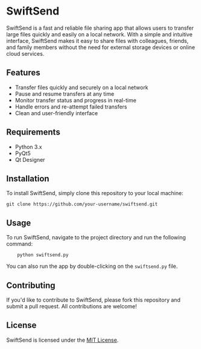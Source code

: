 # SwiftSend

SwiftSend is a fast and reliable file sharing app that allows users to transfer large files quickly and easily on a local network. With a simple and intuitive interface, SwiftSend makes it easy to share files with colleagues, friends, and family members without the need for external storage devices or online cloud services.

## Features

* Transfer files quickly and securely on a local network
* Pause and resume transfers at any time
* Monitor transfer status and progress in real-time
* Handle errors and re-attempt failed transfers
* Clean and user-friendly interface

## Requirements

* Python 3.x
* PyQt5
* Qt Designer

## Installation

To install SwiftSend, simply clone this repository to your local machine:
```
git clone https://github.com/your-username/swiftsend.git
```
## Usage
To run SwiftSend, navigate to the project directory and run the following command:
```
    python swiftsend.py
```

You can also run the app by double-clicking on the `swiftsend.py` file.

## Contributing

If you'd like to contribute to SwiftSend, please fork this repository and submit a pull request. All contributions are welcome!

## License

SwiftSend is licensed under the [MIT License](https://opensource.org/licenses/MIT).

